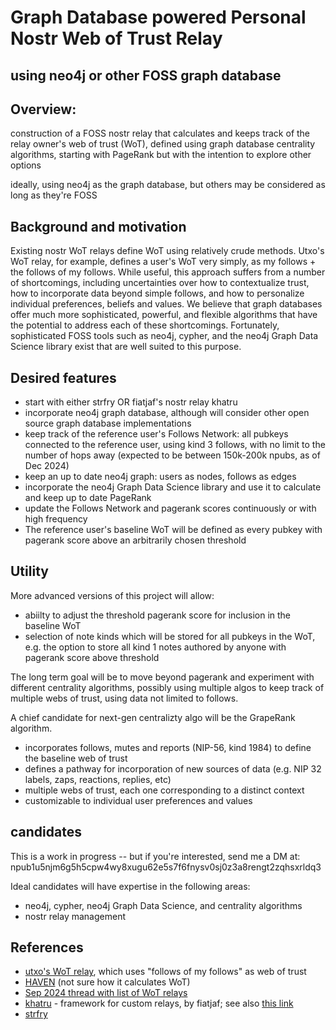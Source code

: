 Graph Database powered Personal Nostr Web of Trust Relay
=====
using neo4j or other FOSS graph database
-----

## Overview: 

construction of a FOSS nostr relay that calculates and keeps track of the relay owner's web of trust (WoT), defined using graph database centrality algorithms, starting with PageRank but with the intention to explore other options

ideally, using neo4j as the graph database, but others may be considered as long as they're FOSS

## Background and motivation

Existing nostr WoT relays define WoT using relatively crude methods. Utxo's WoT relay, for example, defines a user's WoT very simply, as my follows + the follows of my follows. While useful, this approach suffers from a number of shortcomings, including uncertainties over how to contextualize trust, how to incorporate data beyond simple follows, and how to personalize individual preferences, beliefs and values. We believe that graph databases offer much more sophisticated, powerful, and flexible algorithms that have the potential to address each of these shortcomings. Fortunately, sophisticated FOSS tools such as neo4j, cypher, and the neo4j Graph Data Science library exist that are well suited to this purpose.

## Desired features

- start with either strfry OR fiatjaf's nostr relay khatru
- incorporate neo4j graph database, although will consider other open source graph database implementations
- keep track of the reference user's Follows Network: all pubkeys connected to the reference user, using kind 3 follows, with no limit to the number of hops away (expected to be between 150k-200k npubs, as of Dec 2024)
- keep an up to date neo4j graph: users as nodes, follows as edges
- incorporate the neo4j Graph Data Science library and use it to calculate and keep up to date PageRank
- update the Follows Network and pagerank scores continuously or with high frequency
- The reference user's baseline WoT will be defined as every pubkey with pagerank score above an arbitrarily chosen threshold

## Utility

More advanced versions of this project will allow:
- abiilty to adjust the threshold pagerank score for inclusion in the baseline WoT
- selection of note kinds which will be stored for all pubkeys in the WoT, e.g. the option to store all kind 1 notes authored by anyone with pagerank score above threshold

The long term goal will be to move beyond pagerank and experiment with different centrality algorithms, possibly using multiple algos to keep track of multiple webs of trust, using data not limited to follows. 

A chief candidate for next-gen centralizty algo will be the GrapeRank algorithm.
- incorporates follows, mutes and reports (NIP-56, kind 1984) to define the baseline web of trust
- defines a pathway for incorporation of new sources of data (e.g. NIP 32 labels, zaps, reactions, replies, etc)
- multiple webs of trust, each one corresponding to a distinct context
- customizable to individual user preferences and values

## candidates

This is a work in progress -- but if you're interested, send me a DM at: npub1u5njm6g5h5cpw4wy8xugu62e5s7f6fnysv0sj0z3a8rengt2zqhsxrldq3 

Ideal candidates will have expertise in the following areas:
- neo4j, cypher, neo4j Graph Data Science, and centrality algorithms
- nostr relay management

## References

- [utxo's WoT relay](https://github.com/bitvora/wot-relay), which uses "follows of my follows" as web of trust
- [HAVEN](https://github.com/bitvora/haven) (not sure how it calculates WoT)
- [Sep 2024 thread with list of WoT relays](https://nostr.cxplay.org/nevent1qqszl5x33zks8k2wh2eh6c7kncphjsngc0kz4ktfueje9drm3d47wxgpz4mhxue69uhkummnw3ezummcw3ezuer9wchsygplwuxkt5a8vj5utj6s8tsj8e3wcavc45p4mqmw92qs7wrh5azmyspsgqqqqqqsxa6gcy)
- [khatru](https://github.com/fiatjaf/khatru) - framework for custom relays, by fiatjaf; see also [this link](https://khatru.nostr.technology/)
- [strfry](https://github.com/hoytech/strfry)
